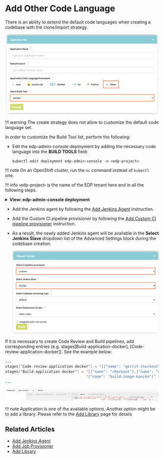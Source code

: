 # Add Other Code Language

There is an ability to extend the default code languages when creating a codebase with the clone/import strategy.

![other-language](../assets/operator-guide/ac_other_language.png "other-language")

!!! warning
    The create strategy does not allow to customize the default code language set.

In order to customize the Build Tool list, perform the following:

*  Edit the edp-admin-console deployment by adding the necessary code language into the **BUILD TOOLS** field:
   
       kubectl edit deployment edp-admin-console -n <edp-project>

!!! note 
    On an OpenShift cluster, run the `oc` command instead of `kubectl` one.

!!! info
    &#8249;edp-project&#8250; is the name of the EDP tenant here and in all the following steps.

<details>
<summary><b>View: edp-admin-console deployment</b></summary>

```yaml
...
spec:
  containers:
  - env:
    ...
    - name: BUILD_TOOLS
      value: docker # List of custom build tools in Admin Console, e.g. 'docker,helm';
    ...
...
```
</details>

* Add the Jenkins agent by following the [Add Jenkins Agent](https://github.com/epam/edp-jenkins-operator/blob/master/documentation/add-jenkins-slave.md#add-jenkins-slave) instruction.

* Add the Custom CI pipeline provisioner by following the [Add Custom CI pipeline provisioner](https://github.com/epam/edp-jenkins-operator/blob/master/documentation/add-job-provision.md) instruction.

* As a result, the newly added Jenkins agent will be available in the **Select Jenkins Slave** dropdown list of the
Advanced Settings block during the codebase creation:

  ![jenkins-agent](../assets/operator-guide/ac_jenkins_agent.png "jenkins-agent")

If it is necessary to create Code Review and Build pipelines, add corresponding entries (e.g. stages[Build-application-docker], [Code-review-application-docker]). See the example below:

```java
...
stages['Code-review-application-docker'] = '[{"name": "gerrit-checkout"}' + "${commitValidateStage}" + ',{"name": "sonar"}]'
stages['Build-application-docker'] = '[{"name": "checkout"},{"name": "get-version"},{"name": "sonar"},' +
                                     '{"name": "build-image-kaniko"}' + "${createJFVStage}" + ',{"name": "git-tag"}]'
...
```

![jenkins-provisioner](../assets/operator-guide/ac_jenkins_provisioner.png "jenkins-provisioner")

!!! note
    Application is one of the available options. Another option might be to add a library. Please refer to the [Add Library](../user-guide/add-library.md) page for details

## Related Articles

* [Add Jenkins Agent](https://github.com/epam/edp-jenkins-operator/blob/master/documentation/add-jenkins-slave.md#add-jenkins-slave)
* [Add Job Provisioner](https://github.com/epam/edp-jenkins-operator/blob/master/documentation/add-job-provision.md)
* [Add Library](../user-guide/add-library.md)
